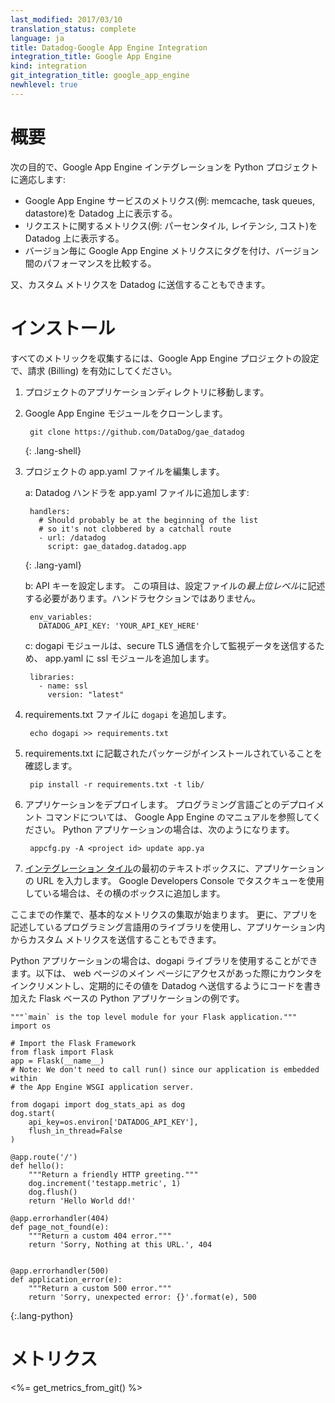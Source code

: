 ```yaml
---
last_modified: 2017/03/10
translation_status: complete
language: ja
title: Datadog-Google App Engine Integration
integration_title: Google App Engine
kind: integration
git_integration_title: google_app_engine
newhlevel: true
---
```


<!-- ### Overview

Install the Google App Engine integration in your Python project to:

* See your Google App Engine services metrics: memcache, task queues, datastores
* See metrics about requests: display percentiles, latency, cost
* Tag Google App Engine metrics by version and compare the performance of different versions

You can also send custom metrics to Datadog.
 -->

# 概要

次の目的で、Google App Engine インテグレーションを Python プロジェクトに適応します:

* Google App Engine サービスのメトリクス(例: memcache, task queues, datastore)を Datadog 上に表示する。
* リクエストに関するメトリクス(例: パーセンタイル, レイテンシ, コスト)を Datadog 上に表示する。
* バージョン毎に Google App Engine メトリクスにタグを付け、バージョン間のパフォーマンスを比較する。

又、カスタム メトリクスを Datadog に送信することもできます。


<!-- ### Installation

Ensure that Billing is enabled on your Google App Engine project to collect all metrics

1. Change directory into to your project's application directory.
2. Clone our Google App Engine module

        git clone https://github.com/DataDog/gae_datadog
{: .lang-shell}

3. Edit your project's app.yaml file

    a. Add the Datadog handler to your app.yaml file:

        handlers:
          # Should probably be at the beginning of the list
          # so it's not clobbered by a catchall route
          - url: /datadog
            script: gae_datadog.datadog.app
    {: .lang-yaml}


    b. Set your API key. This should be at the top level of the file and not in the handler section.

        env_variables:
          DATADOG_API_KEY: 'YOUR_API_KEY_HERE'

    c. Since the dogapi module sends metrics and events through a secure TLS connection, add the ssl module in the app.yaml:

        libraries:
          - name: ssl
            version: "latest"

4. Add ```dogapi``` to the requirements.txt file.

        echo dogapi >> requirements.txt

5. Ensure the requirements are installed.

        pip install -r requirements.txt -t lib/

6. Deploy your application. Refer to the Google App Engine documentation for language specific deployment command. For Python apps, it's:

        appcfg.py -A <project id> update app.yaml

7. Enter the URL for your application in the first text box on the integration configuration screen. If you are using Task queues in the Google Developers Console, you can add them here as well.

At this point you will get a number of metrics for your environment. You can also choose to further instrument your app using the library for whatever language your app is written in.

For Python apps, you might use the dogapi library. Here is the Getting Started Flask-based Python app, modified to increment a counter each time the main page has been hit:


    """`main` is the top level module for your Flask application."""
    import os

    # Import the Flask Framework
    from flask import Flask
    app = Flask(__name__)
    # Note: We don't need to call run() since our application is embedded within
    # the App Engine WSGI application server.

    from dogapi import dog_stats_api as dog
    dog.start(
        api_key=os.environ['DATADOG_API_KEY'],
        flush_in_thread=False
    )

    @app.route('/')
    def hello():
        """Return a friendly HTTP greeting."""
        dog.increment('testapp.metric', 1)
        dog.flush()
        return 'Hello World dd!'

    @app.errorhandler(404)
    def page_not_found(e):
        """Return a custom 404 error."""
        return 'Sorry, Nothing at this URL.', 404


    @app.errorhandler(500)
    def application_error(e):
        """Return a custom 500 error."""
        return 'Sorry, unexpected error: {}'.format(e), 500
{:.lang-python}
 -->

# インストール

すべてのメトリックを収集するには、Google App Engine プロジェクトの設定で、請求 (Billing) を有効にしてください。

1. プロジェクトのアプリケーションディレクトリに移動します。

2. Google App Engine モジュールをクローンします。

        git clone https://github.com/DataDog/gae_datadog
    {: .lang-shell}

3. プロジェクトの app.yaml ファイルを編集します。

    a: Datadog ハンドラを app.yaml ファイルに追加します:

        handlers:
          # Should probably be at the beginning of the list
          # so it's not clobbered by a catchall route
          - url: /datadog
            script: gae_datadog.datadog.app
    {: .lang-yaml}

    b: API キーを設定します。 この項目は、設定ファイルの*最上位レベル*に記述する必要があります。ハンドラセクションではありません。

        env_variables:
          DATADOG_API_KEY: 'YOUR_API_KEY_HERE'

    c: dogapi モジュールは、secure TLS 通信を介して監視データを送信するため、 app.yaml に ssl モジュールを追加します。

        libraries:
          - name: ssl
            version: "latest"

4. requirements.txt ファイルに ```dogapi``` を追加します。

        echo dogapi >> requirements.txt

5. requirements.txt に記載されたパッケージがインストールされていることを確認します。

        pip install -r requirements.txt -t lib/

6. アプリケーションをデプロイします。 プログラミング言語ごとのデプロイメント コマンドについては、 Google App Engine のマニュアルを参照してください。 Python アプリケーションの場合は、次のようになります。

        appcfg.py -A <project id> update app.ya

7. [インテグレーション タイル][1]の最初のテキストボックスに、アプリケーションの URL を入力します。 
Google Developers Console でタスクキューを使用している場合は、その横のボックスに追加します。

ここまでの作業で、基本的なメトリクスの集取が始まります。 更に、アプリを記述しているプログラミング言語用のライブラリを使用し、アプリケーション内からカスタム メトリクスを送信することもできます。

Python アプリケーションの場合は、dogapi ライブラリを使用することができます。以下は、 web ページのメイン ページにアクセスがあった際にカウンタをインクリメントし、定期的にその値を Datadog へ送信するようにコードを書き加えた Flask ベースの Python アプリケーションの例です。

    """`main` is the top level module for your Flask application."""
    import os

    # Import the Flask Framework
    from flask import Flask
    app = Flask(__name__)
    # Note: We don't need to call run() since our application is embedded within
    # the App Engine WSGI application server.

    from dogapi import dog_stats_api as dog
    dog.start(
        api_key=os.environ['DATADOG_API_KEY'],
        flush_in_thread=False
    )

    @app.route('/')
    def hello():
        """Return a friendly HTTP greeting."""
        dog.increment('testapp.metric', 1)
        dog.flush()
        return 'Hello World dd!'

    @app.errorhandler(404)
    def page_not_found(e):
        """Return a custom 404 error."""
        return 'Sorry, Nothing at this URL.', 404


    @app.errorhandler(500)
    def application_error(e):
        """Return a custom 500 error."""
        return 'Sorry, unexpected error: {}'.format(e), 500
{:.lang-python}


<!-- ### Metrics

<%= get_metrics_from_git() %> -->

# メトリクス

<%= get_metrics_from_git() %>


  [1]: https://app.datadoghq.com/account/settings#integrations/google_app_engine